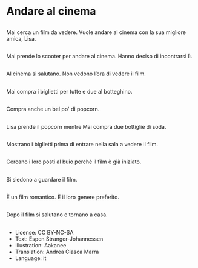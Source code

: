 # Andare al cinema

##
Mai cerca un film da vedere. Vuole andare al cinema con la sua migliore amica, Lisa.

##
Mai prende lo scooter per andare al cinema. Hanno deciso di incontrarsi lì.

##
Al cinema si salutano. Non vedono l’ora di vedere il film.

##
Mai compra i biglietti per tutte e due al botteghino.

##
Compra anche un bel po' di popcorn.

##
Lisa prende il popcorn mentre Mai compra due bottiglie di soda.

##
Mostrano i biglietti prima di entrare nella sala a vedere il film.

##
Cercano i loro posti al buio perché il film è già iniziato.

##
Si siedono a guardare il film.

##
È un film romantico. È il loro genere preferito.

##
Dopo il film si salutano e tornano a casa.

##
* License: CC BY-NC-SA
* Text: Espen Stranger-Johannessen
* Illustration: Aakanee
* Translation: Andrea Ciasca Marra
* Language: it
